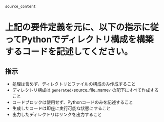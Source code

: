 
`source_content`

# 上記の要件定義を元に、以下の指示に従ってPythonでディレクトリ構成を構築するコードを記述してください。

## 指示
- 処理は含めず、ディレクトリとファイルの構成のみ作成すること
- ディレクトリ構成は `generated/`source_file_name`/` の配下にすべて作成すること
- コードブロックは使用せず、Pythonコードのみを記述すること
- 生成したコードは即座に実行可能な状態にすること
- 出力したディレクトリはリンクを出力すること
